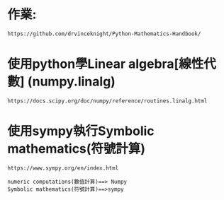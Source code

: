 
# 作業:
```
https://github.com/drvinceknight/Python-Mathematics-Handbook/
```
# 使用python學Linear algebra[線性代數] (numpy.linalg)
```
https://docs.scipy.org/doc/numpy/reference/routines.linalg.html
```
# 使用sympy執行Symbolic mathematics(符號計算)
```
https://www.sympy.org/en/index.html

numeric computations(數值計算)==> Numpy
Symbolic mathematics(符號計算)==>sympy
```
